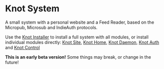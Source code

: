 # Knot System

A small system with a personal website and a Feed Reader, based on the Micropub, Microsub and IndieAuth protocols.

Use the [Knot Installer](https://github.com/knot-system/knot-installer) to install a full system with all modules, or install individual modules directly: [Knot Site](https://github.com/knot-system/knot-site), [Knot Home](https://github.com/knot-system/knot-home), [Knot Daemon](https://github.com/knot-system/knot-daemon), [Knot Auth](https://github.com/knot-system/knot-auth) and [Knot Control](https://github.com/knot-system/knot-control)

**This is an early beta version!** Some things may break, or change in the future!
